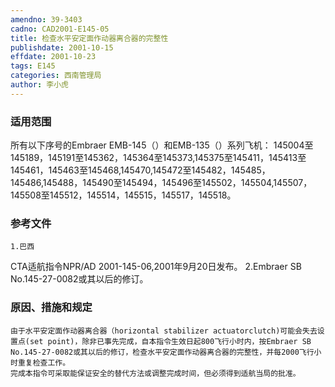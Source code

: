 ```yaml
---
amendno: 39-3403
cadno: CAD2001-E145-05
title: 检查水平安定面作动器离合器的完整性
publishdate: 2001-10-15
effdate: 2001-10-23
tags: E145
categories: 西南管理局
author: 李小虎
---
```


### 适用范围 
所有以下序号的Embraer EMB-145（）和EMB-135（）系列飞机：
145004至145189，145191至145362，145364至145373,145375至145411，145413至145461，145463至145468,145470,145472至145482，145485，145486,145488，145490至145494，145496至145502，145504,145507，145508至145512，145514，145515，145517，145518。

### 参考文件
    1.巴西
CTA适航指令NPR/AD 2001-145-06,2001年9月20日发布。
    2.Embraer SB No.145-27-0082或其以后的修订。


### 原因、措施和规定 
    由于水平安定面作动器离合器（horizontal stabilizer actuatorclutch)可能会失去设置点(set point)，除非已事先完成，自本指令生效日起800飞行小时内，按Embraer SB No.145-27-0082或其以后的修订，检查水平安定面作动器离合器的完整性，并每2000飞行小时重复检查工作。 
    完成本指令可采取能保证安全的替代方法或调整完成时间，但必须得到适航当局的批准。
  
